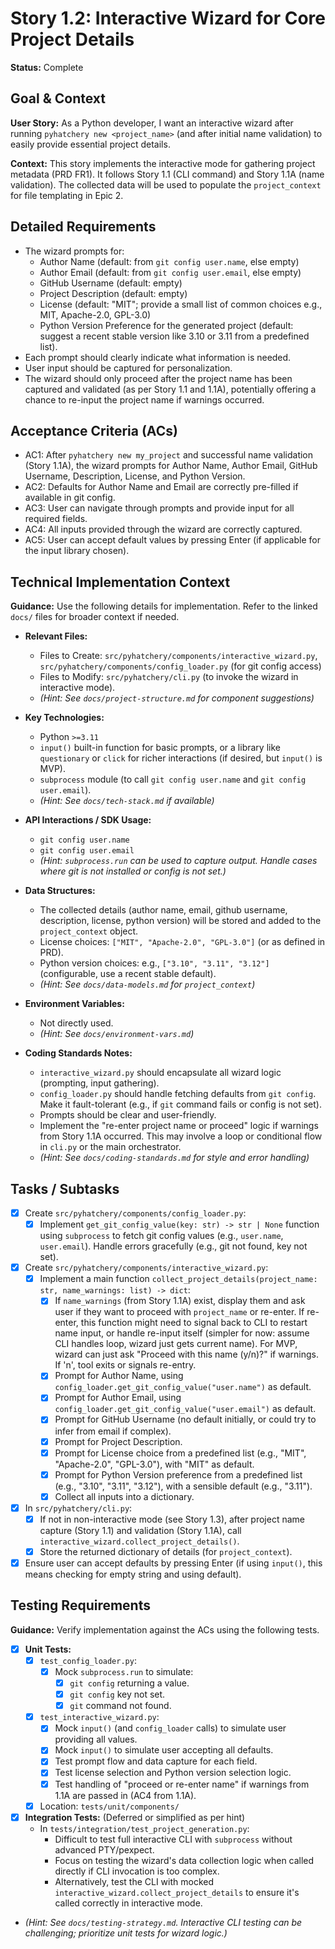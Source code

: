 # Story 1.2: Interactive Wizard for Core Project Details

**Status:** Complete

## Goal & Context

**User Story:** As a Python developer, I want an interactive wizard after running `pyhatchery new <project_name>` (and after initial name validation) to easily provide essential project details.

**Context:** This story implements the interactive mode for gathering project metadata (PRD FR1). It follows Story 1.1 (CLI command) and Story 1.1A (name validation). The collected data will be used to populate the `project_context` for file templating in Epic 2.

## Detailed Requirements

- The wizard prompts for:
  - Author Name (default: from `git config user.name`, else empty)
  - Author Email (default: from `git config user.email`, else empty)
  - GitHub Username (default: empty)
  - Project Description (default: empty)
  - License (default: "MIT"; provide a small list of common choices e.g., MIT, Apache-2.0, GPL-3.0)
  - Python Version Preference for the generated project (default: suggest a recent stable version like 3.10 or 3.11 from a predefined list).
- Each prompt should clearly indicate what information is needed.
- User input should be captured for personalization.
- The wizard should only proceed after the project name has been captured and validated (as per Story 1.1 and 1.1A), potentially offering a chance to re-input the project name if warnings occurred.

## Acceptance Criteria (ACs)

- AC1: After `pyhatchery new my_project` and successful name validation (Story 1.1A), the wizard prompts for Author Name, Author Email, GitHub Username, Description, License, and Python Version.
- AC2: Defaults for Author Name and Email are correctly pre-filled if available in git config.
- AC3: User can navigate through prompts and provide input for all required fields.
- AC4: All inputs provided through the wizard are correctly captured.
- AC5: User can accept default values by pressing Enter (if applicable for the input library chosen).

## Technical Implementation Context

**Guidance:** Use the following details for implementation. Refer to the linked `docs/` files for broader context if needed.

- **Relevant Files:**
  - Files to Create: `src/pyhatchery/components/interactive_wizard.py`, `src/pyhatchery/components/config_loader.py` (for git config access)
  - Files to Modify: `src/pyhatchery/cli.py` (to invoke the wizard in interactive mode).
  - _(Hint: See `docs/project-structure.md` for component suggestions)_

- **Key Technologies:**
  - Python `>=3.11`
  - `input()` built-in function for basic prompts, or a library like `questionary` or `click` for richer interactions (if desired, but `input()` is MVP).
  - `subprocess` module (to call `git config user.name` and `git config user.email`).
  - _(Hint: See `docs/tech-stack.md` if available)_

- **API Interactions / SDK Usage:**
  - `git config user.name`
  - `git config user.email`
  - _(Hint: `subprocess.run` can be used to capture output. Handle cases where git is not installed or config is not set.)_

- **Data Structures:**
  - The collected details (author name, email, github username, description, license, python version) will be stored and added to the `project_context` object.
  - License choices: `["MIT", "Apache-2.0", "GPL-3.0"]` (or as defined in PRD).
  - Python version choices: e.g., `["3.10", "3.11", "3.12"]` (configurable, use a recent stable default).
  - _(Hint: See `docs/data-models.md` for `project_context`)_

- **Environment Variables:**
  - Not directly used.
  - _(Hint: See `docs/environment-vars.md`)_

- **Coding Standards Notes:**
  - `interactive_wizard.py` should encapsulate all wizard logic (prompting, input gathering).
  - `config_loader.py` should handle fetching defaults from `git config`. Make it fault-tolerant (e.g., if `git` command fails or config is not set).
  - Prompts should be clear and user-friendly.
  - Implement the "re-enter project name or proceed" logic if warnings from Story 1.1A occurred. This may involve a loop or conditional flow in `cli.py` or the main orchestrator.
  - _(Hint: See `docs/coding-standards.md` for style and error handling)_

## Tasks / Subtasks

- [x] Create `src/pyhatchery/components/config_loader.py`:
  - [x] Implement `get_git_config_value(key: str) -> str | None` function using `subprocess` to fetch git config values (e.g., `user.name`, `user.email`). Handle errors gracefully (e.g., git not found, key not set).
- [x] Create `src/pyhatchery/components/interactive_wizard.py`:
  - [x] Implement a main function `collect_project_details(project_name: str, name_warnings: list) -> dict`:
    - [x] If `name_warnings` (from Story 1.1A) exist, display them and ask user if they want to proceed with `project_name` or re-enter. If re-enter, this function might need to signal back to CLI to restart name input, or handle re-input itself (simpler for now: assume CLI handles loop, wizard just gets current name). For MVP, wizard can just ask "Proceed with this name (y/n)?" if warnings. If 'n', tool exits or signals re-entry.
    - [x] Prompt for Author Name, using `config_loader.get_git_config_value("user.name")` as default.
    - [x] Prompt for Author Email, using `config_loader.get_git_config_value("user.email")` as default.
    - [x] Prompt for GitHub Username (no default initially, or could try to infer from email if complex).
    - [x] Prompt for Project Description.
    - [x] Prompt for License choice from a predefined list (e.g., "MIT", "Apache-2.0", "GPL-3.0"), with "MIT" as default.
    - [x] Prompt for Python Version preference from a predefined list (e.g., "3.10", "3.11", "3.12"), with a sensible default (e.g., "3.11").
    - [x] Collect all inputs into a dictionary.
- [x] In `src/pyhatchery/cli.py`:
  - [x] If not in non-interactive mode (see Story 1.3), after project name capture (Story 1.1) and validation (Story 1.1A), call `interactive_wizard.collect_project_details()`.
  - [x] Store the returned dictionary of details (for `project_context`).
- [x] Ensure user can accept defaults by pressing Enter (if using `input()`, this means checking for empty string and using default).

## Testing Requirements

**Guidance:** Verify implementation against the ACs using the following tests.

- [x] **Unit Tests:**
  - [x] `test_config_loader.py`:
    - [x] Mock `subprocess.run` to simulate:
      - [x] `git config` returning a value.
      - [x] `git config` key not set.
      - [x] `git` command not found.
  - [x] `test_interactive_wizard.py`:
    - [x] Mock `input()` (and `config_loader` calls) to simulate user providing all values.
    - [x] Mock `input()` to simulate user accepting all defaults.
    - [x] Test prompt flow and data capture for each field.
    - [x] Test license selection and Python version selection logic.
    - [x] Test handling of "proceed or re-enter name" if warnings from 1.1A are passed in (AC4 from 1.1A).
  - [x] Location: `tests/unit/components/`
- [x] **Integration Tests:** (Deferred or simplified as per hint)
  - In `tests/integration/test_project_generation.py`:
    - Difficult to test full interactive CLI with `subprocess` without advanced PTY/pexpect.
    - Focus on testing the wizard's data collection logic when called directly if CLI invocation is too complex.
    - Alternatively, test the CLI with mocked `interactive_wizard.collect_project_details` to ensure it's called correctly in interactive mode.
- _(Hint: See `docs/testing-strategy.md`. Interactive CLI testing can be challenging; prioritize unit tests for wizard logic.)_
